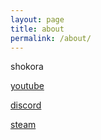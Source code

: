 ```yaml
---
layout: page
title: about
permalink: /about/
---
```

shokora

[youtube][youtube]

[youtube]: https://youtube.com/@shokoraa

[discord][discord]

[discord]: https://discord.gg/Xw7vGR8ctZ

[steam][steam]

[steam]: https://steamcommunity.com/id/shokoraaa